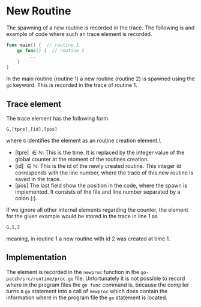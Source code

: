# New Routine
The spawning of a new routine is recorded in the trace. The following is 
and example of code where such an trace element is recorded.
```go
func main() {  // routine 1
    go func() {  // routine 2
        ...
    }
}
```
In the main routine (routine 1) a new routine (routine 2) is spawned using the 
`go` keyword.
This is recorded in the trace of routine 1.

## Trace element
The trace element has the following form 
```
G,[tpre],[id],[pos]
```
where `G` identifies the element as an routine creation element.\
- [tpre] $\in \mathbb N$: This is the time. It is replaced by the integer value of the global counter at the moment of the routines creation.
- [id] $\in \mathbb N$: This is the id of the newly created routine. This integer id corresponds with
the line number, where the trace of this new routine is saved in the trace.
- [pos] The last field show the position in the code, where the spawn is implemented. It consists of the file and line number separated by a colon (:).

If we ignore all other internal elements regarding the counter, the element for 
the given example would be stored in the trace in line 1 as
```txt
G,1,2
```
meaning, in routine 1 a new routine with id 2 was created at time 1.


## Implementation
The element is recorded in the `newproc` function in the `go-patch/src/runtime/proc.go` file. Unfortunately it is not possible to record where in the program 
files the `go func` command is, because the compiler turns a `go` statement into a call of `newproc` which does contain the information where in the program
file the `go` statement is located.